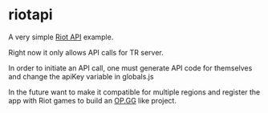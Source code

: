 # riotapi

A very simple [Riot API](https://developer.riotgames.com/apis) example.

Right now it only allows API calls for TR server. 

In order to initiate an API call, one must generate API code for themselves and change the apiKey variable in globals.js

In the future want to make it compatible for multiple regions and register the app with Riot games to build an [OP.GG](https://www.op.gg/) like project.
